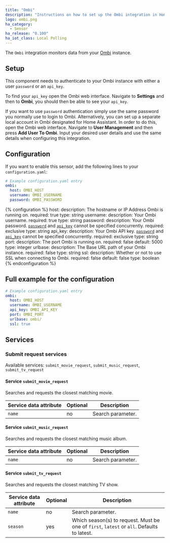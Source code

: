 ```yaml
---
title: "Ombi"
description: "Instructions on how to set up the Ombi integration in Home Assistant."
logo: ombi.png
ha_category:
  - Sensor
ha_release: "0.100"
ha_iot_class: Local Polling
---
```


The `Ombi` integration monitors data from your [Ombi](https://ombi.io) instance.

## Setup

This component needs to authenticate to your Ombi instance with either a user `password` or an `api_key`.

To find your `api_key` open the Ombi web interface. Navigate to **Settings** and then to **Ombi**, you should then be able to see your `api_key`.

If you want to use `password` authentication simply use the same password you normally use to login to Ombi. Alternatively, you can set up a separate local account in Ombi designated for Home Assistant. In order to do this, open the Ombi web interface. Navigate to **User Management** and then press **Add User To Ombi**. Input your desired user details and use the same details when configuring this integration.

## Configuration

If you want to enable this sensor, add the following lines to your `configuration.yaml`:

```yaml
# Example configuration.yaml entry
ombi:
  host: OMBI_HOST
  username: OMBI_USERNAME
  password: OMBI_PASSWORD
```

{% configuration %}
host:
  description: The hostname or IP Address Ombi is running on.
  required: true
  type: string
username:
  description: Your Ombi username.
  required: true
  type: string
password:
  description: Your Ombi password. [`password`](#password) and [`api_key`](#api_key) cannot be specified concurrently.
  required: exclusive
  type: string
api_key:
  description: Your Ombi API key. [`password`](#password) and [`api_key`](#api_key) cannot be specified concurrently.
  required: exclusive
  type: string
port:
  description: The port Ombi is running on.
  required: false
  default: 5000
  type: integer
urlbase:
  description: The Base URL path of your Ombi instance.
  required: false
  type: string
ssl:
  description: Whether or not to use SSL when connecting to Ombi.
  required: false
  default: false
  type: boolean
{% endconfiguration %}

## Full example for the configuration

```yaml
# Example configuration.yaml entry
ombi:
  host: OMBI_HOST
  username: OMBI_USERNAME
  api_key: OMBI_API_KEY
  port: OMBI_PORT
  urlbase: ombi/
  ssl: true
```

## Services

### Submit request services

Available services: `submit_movie_request`, `submit_music_request`, `submit_tv_request`

#### Service `submit_movie_request`

Searches and requests the closest matching movie.

| Service data attribute | Optional | Description                                      |
| ---------------------- | -------- | ------------------------------------------------ |
| `name`                 |      no  | Search parameter.                                |

#### Service `submit_music_request`

Searches and requests the closest matching music album.

| Service data attribute | Optional | Description                                      |
|------------------------|----------|--------------------------------------------------|
| `name`                 |      no  | Search parameter.                                |

#### Service `submit_tv_request`

Searches and requests the closest matching TV show.

| Service data attribute | Optional | Description                                                                                   |
|------------------------|----------|-----------------------------------------------------------------------------------------------|
| `name`                 |       no | Search parameter.                                                                             |
| `season`               |      yes | Which season(s) to request. Must be one of `first`, `latest` or `all`. Defaults to latest.    |
